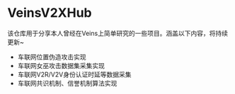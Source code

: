# VeinsV2XHub
该仓库用于分享本人曾经在Veins上简单研究的一些项目。涵盖以下内容，将持续更新~

- 车联网位置伪造攻击实现
- 车联网女巫攻击数据集采集实现
- 车联网V2R/V2V身份认证时延等数据采集
- 车联网共识机制、信誉机制算法实现
